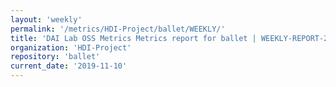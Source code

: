 ```yaml
---
layout: 'weekly'
permalink: '/metrics/HDI-Project/ballet/WEEKLY/'
title: 'DAI Lab OSS Metrics Metrics report for ballet | WEEKLY-REPORT-2019-11-10'
organization: 'HDI-Project'
repository: 'ballet'
current_date: '2019-11-10'
---
```

